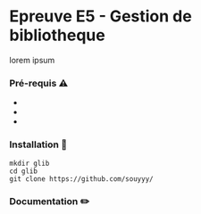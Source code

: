 # Epreuve E5 - Gestion de bibliotheque

lorem ipsum

### Pré-requis ⚠️
- 
- 
- 
### Installation 📁

    mkdir glib
    cd glib
    git clone https://github.com/souyyy/
    
### Documentation ✏️

